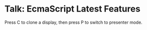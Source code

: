 # Talk: EcmaScript Latest Features

Press C to clone a display, then press P to switch to presenter mode.
